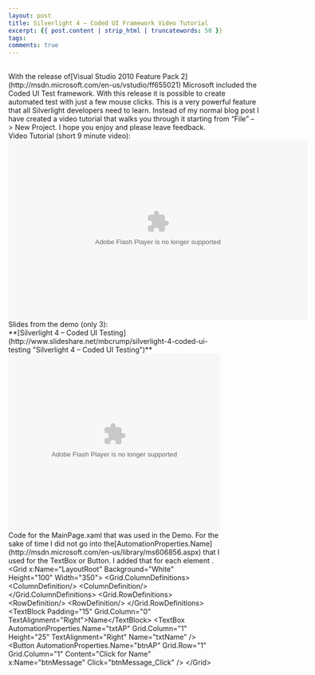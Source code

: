 ```yaml
---
layout: post
title: Silverlight 4 – Coded UI Framework Video Tutorial
excerpt: {{ post.content | strip_html | truncatewords: 50 }}
tags: 
comments: true
---
```

<br>
With the release of[Visual Studio 2010 Feature Pack 2](http://msdn.microsoft.com/en-us/vstudio/ff655021) Microsoft included the Coded UI Test framework. With this release it is possible to create automated test with just a few mouse clicks. This is a very powerful feature that all Silverlight developers need to learn. Instead of my normal blog post I have created a video tutorial that walks you through it starting from “File” –> New Project. I hope you enjoy and please leave feedback.
<br>
Video Tutorial (short 9 minute video):
<br>
<embed width="600" height="361" type="application/x-shockwave-flash" allowfullscreen="true" allownetworking="all" wmode="transparent" src="http://static.photobucket.com/player.swf" flashvars="file=http%3A%2F%2Fvid1121.photobucket.com%2Falbums%2Fl508%2Fmbcrump%2FScreenCapture_12-11-201045608PM.mp4">
<br>
Slides from the demo (only 3):
<br>
<div style="width: 425px" id="__ss_6121431">**[Silverlight 4 – Coded UI Testing](http://www.slideshare.net/mbcrump/silverlight-4-coded-ui-testing "Silverlight 4 – Coded UI Testing")**<embed height="355" name="__sse6121431" type="application/x-shockwave-flash" width="425" src="http://static.slidesharecdn.com/swf/ssplayer2.swf?doc=silverlight4codedui-101211181425-phpapp02&stripped_title=silverlight-4-coded-ui-testing&userName=mbcrump" allowfullscreen="true" allowscriptaccess="always">
<br>
Code for the MainPage.xaml that was used in the Demo. For the sake of time I did not go into the[AutomationProperties.Name](http://msdn.microsoft.com/en-us/library/ms606856.aspx) that I used for the TextBox or Button. I added that for each element .
<br>
	&lt;Grid x:Name="LayoutRoot" Background="White" Height="100" Width="350"&gt;      	&lt;Grid.ColumnDefinitions&gt;          &lt;ColumnDefinition/&gt;          	&lt;ColumnDefinition/&gt;      &lt;/Grid.ColumnDefinitions&gt;      	&lt;Grid.RowDefinitions&gt;          &lt;RowDefinition/&gt;          &lt;RowDefinition/&gt;      	&lt;/Grid.RowDefinitions&gt;      &lt;TextBlock Padding="15" Grid.Column="0" 	TextAlignment="Right"&gt;Name&lt;/TextBlock&gt;      &lt;TextBox 	AutomationProperties.Name="txtAP" Grid.Column="1" Height="25" TextAlignment="Right" 	Name="txtName" /&gt;      &lt;Button AutomationProperties.Name="btnAP" Grid.Row="1" 	Grid.Column="1" Content="Click for Name"             x:Name="btnMessage" 	Click="btnMessage_Click" /&gt;  &lt;/Grid&gt;